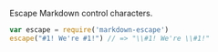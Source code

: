 Escape Markdown control characters.

```javascript
var escape = require('markdown-escape')
escape("#1! We're #1!") // => "\\#1! We're \\#1!"
```
